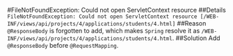 #FileNotFoundException: Could not open ServletContext resource
##Details
`
FileNotFoundException: Could not open ServletContext resource [/WEB-INF/views/api/projects/4/applications/students/4.html]
`
##Reason
`@ResponseBody` is forgotten to add, which makes `Spring` resolve it as `/WEB-INF/views/api/projects/4/applications/students/4.html`.
##Solution
Add `@ResponseBody` before `@RequestMapping`.